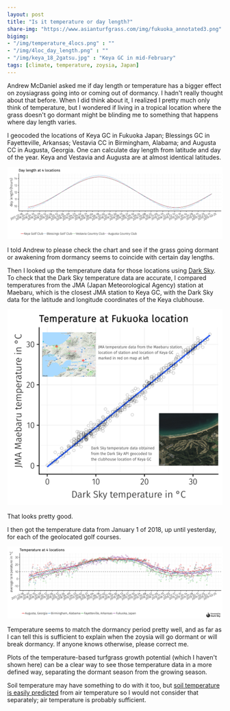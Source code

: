 ```yaml
---
layout: post
title: "Is it temperature or day length?"
share-img: "https://www.asianturfgrass.com/img/fukuoka_annotated3.png"
bigimg:
- "/img/temperature_4locs.png" : ""
- "/img/4loc_day_length.png" : ""
- "/img/keya_18_2gatsu.jpg" : "Keya GC in mid-February"
tags: [climate, temperature, zoysia, Japan]
---
```


Andrew McDaniel asked me if day length or temperature has a bigger effect on zoysiagrass going into or coming out of dormancy. I hadn't really thought about that before. When I did think about it, I realized I pretty much only think of temperature, but I wondered if living in a tropical location where the grass doesn't go dormant might be blinding me to something that happens where day length varies. 

I geocoded the locations of Keya GC in Fukuoka Japan; Blessings GC in Fayetteville, Arkansas; Vestavia CC in Birmingham, Alabama; and Augusta CC in Augusta, Georgia. One can calculate day length from latitude and day of the year. Keya and Vestavia and Augusta are at almost identical latitudes.

![day length](/img/4loc_day_length.png)

I told Andrew to please check the chart and see if the grass going dormant or awakening from dormancy seems to coincide with certain day lengths.

Then I looked up the temperature data for those locations using [Dark Sky](https://darksky.net). To check that the Dark Sky temperature data are accurate, I compared temperatures from the JMA (Japan Meteorological Agency) station at Maebaru, which is the closest JMA station to Keya GC, with the Dark Sky data for the latitude and longitude coordinates of the Keya clubhouse. 

![keya dark sky vs maebaru jma temperature data](/img/fukuoka_annotated3.png)

That looks pretty good.

I then got the temperature data from January 1 of 2018, up until yesterday, for each of the geolocated golf courses. 

![temperatures 4 locations](/img/temperature_4locs.png)

Temperature seems to match the dormancy period pretty well, and as far as I can tell this is sufficient to explain when the zoysia will go dormant or will break dormancy. If anyone knows otherwise, please correct me. 

Plots of the temperature-based turfgrass growth potential (which I haven't shown here) can be a clear way to see those temperature data in a more defined way, separating the dormant season from the growing season.

Soil temperature may have something to do with it too, but [soil temperature is easily predicted](https://www.asianturfgrass.com/2018-08-10-soil-temperature-turf-hack/) from air temperature so I would not consider that separately; air temperature is probably sufficient.
